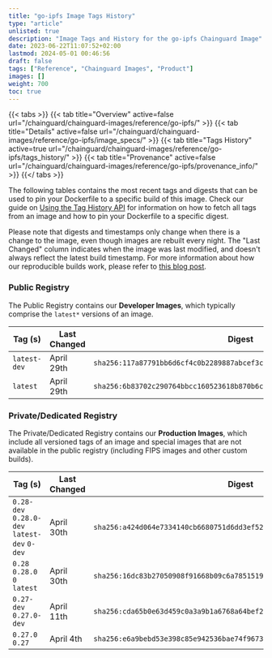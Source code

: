 ```yaml
---
title: "go-ipfs Image Tags History"
type: "article"
unlisted: true
description: "Image Tags and History for the go-ipfs Chainguard Image"
date: 2023-06-22T11:07:52+02:00
lastmod: 2024-05-01 00:46:56
draft: false
tags: ["Reference", "Chainguard Images", "Product"]
images: []
weight: 700
toc: true
---
```


{{< tabs >}}
{{< tab title="Overview" active=false url="/chainguard/chainguard-images/reference/go-ipfs/" >}}
{{< tab title="Details" active=false url="/chainguard/chainguard-images/reference/go-ipfs/image_specs/" >}}
{{< tab title="Tags History" active=true url="/chainguard/chainguard-images/reference/go-ipfs/tags_history/" >}}
{{< tab title="Provenance" active=false url="/chainguard/chainguard-images/reference/go-ipfs/provenance_info/" >}}
{{</ tabs >}}

The following tables contains the most recent tags and digests that can be used to pin your Dockerfile to a specific build of this image. Check our guide on [Using the Tag History API](/chainguard/chainguard-images/using-the-tag-history-api/) for information on how to fetch all tags from an image and how to pin your Dockerfile to a specific digest.

Please note that digests and timestamps only change when there is a change to the image, even though images are rebuilt every night. The "Last Changed" column indicates when the image was last modified, and doesn't always reflect the latest build timestamp. For more information about how our reproducible builds work, please refer to [this blog post](https://www.chainguard.dev/unchained/reproducing-chainguards-reproducible-image-builds).

### Public Registry
The Public Registry contains our **Developer Images**, which typically comprise the `latest*` versions of an image.

| Tag (s)       | Last Changed | Digest                                                                    |
|---------------|--------------|---------------------------------------------------------------------------|
|  `latest-dev` | April 29th   | `sha256:117a87791bb6d6cf4c0b2289887abcef3c974cd871d4de732b29a686aa8909ba` |
|  `latest`     | April 29th   | `sha256:6b83702c290764bbcc160523618b870b6c041a90c8bee2b37663cd34925e8d3f` |


### Private/Dedicated Registry
The Private/Dedicated Registry contains our **Production Images**, which include all versioned tags of an image and special images that are not available in the public registry (including FIPS images and other custom builds).

| Tag (s)                                       | Last Changed | Digest                                                                    |
|-----------------------------------------------|--------------|---------------------------------------------------------------------------|
|  `0.28-dev` `0.28.0-dev` `latest-dev` `0-dev` | April 30th   | `sha256:a424d064e7334140cb6680751d6dd3ef523475af2f424c40bee8750b03a26ee3` |
|  `0.28` `0.28.0` `0` `latest`                 | April 30th   | `sha256:16dc83b27050908f91668b09c6a785151948eeb6ab77e27dbbc7ceb081a8e410` |
|  `0.27-dev` `0.27.0-dev`                      | April 11th   | `sha256:cda65b0e63d459c0a3a9b1a6768a64bef270d8f355958174472708b3a6bae4a8` |
|  `0.27.0` `0.27`                              | April 4th    | `sha256:e6a9bebd53e398c85e942536bae74f9673bd0864835047c3e5afe97dd7fb1fb3` |

